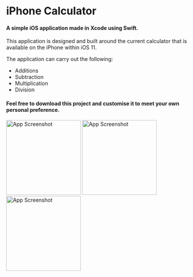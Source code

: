 <h1> iPhone Calculator </h1>

<h4> A simple iOS application made in Xcode using Swift. </h4>

This application is designed and built around the current calculator that is available on the iPhone within iOS 11.

The application can carry out the following:

* Additions
* Subtraction
* Multiplication
* Division

<h4> Feel free to download this project and customise it to meet your own personal preference. </h4>

<img src= "https://user-images.githubusercontent.com/10834045/35759066-44cd2aa8-086f-11e8-8750-2998fc2cf70a.png" width="200" alt="App Screenshot">   <img src= "https://user-images.githubusercontent.com/10834045/35759068-44ed20b0-086f-11e8-94cf-961e06d8a306.png" width="200" alt="App Screenshot">   <img src= "https://user-images.githubusercontent.com/10834045/35759561-40c61ea8-0872-11e8-9d09-949e97b005a4.png" width="200" alt="App Screenshot">
